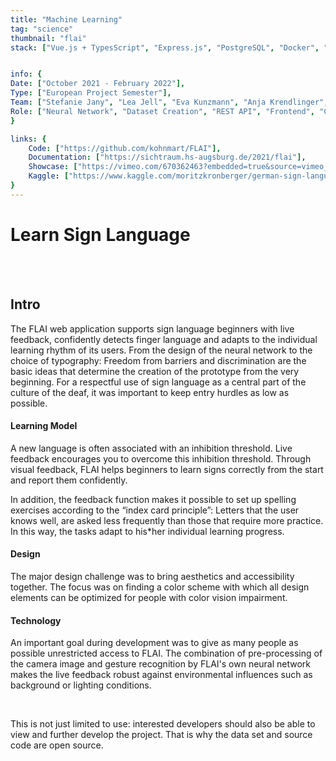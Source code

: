 ```yaml
---
title: "Machine Learning"
tag: "science"
thumbnail: "flai"
stack: ["Vue.js + TypesScript", "Express.js", "PostgreSQL", "Docker", "Keras", "Tensorflow"]


info: {
Date: ["October 2021 - February 2022"],
Type: ["European Project Semester"],
Team: ["Stefanie Jany", "Lea Jell", "Eva Kunzmann", "Anja Krendlinger", "Martin Kohnle", "Moritz Kronberger","Kieu Pham"],  
Role: ["Neural Network", "Dataset Creation", "REST API", "Frontend", "Code Review"],
}

links: {
    Code: ["https://github.com/kohnmart/FLAI"],
    Documentation: ["https://sichtraum.hs-augsburg.de/2021/flai"],
    Showcase: ["https://vimeo.com/670362463?embedded=true&source=vimeo_logo&owner=29836091"],
    Kaggle: ["https://www.kaggle.com/moritzkronberger/german-sign-language"]
}
---
```


# Learn Sign Language

<tech-stack :stack="stack"></tech-stack>

<team :info="info" :links="links"></team>

<br /> <br />

<image-loader height="large_wide" image="science/flai/slider"></image-loader>

## Intro

The FLAI web application supports sign language beginners with live feedback, confidently detects finger language and adapts to the individual learning rhythm of its users.
From the design of the neural network to the choice of typography: Freedom from barriers and discrimination are the basic ideas that determine the creation of the prototype from the very beginning. For a respectful use of sign language as a central part of the culture of the deaf, it was important to keep entry hurdles as low as possible.

#### Learning Model

A new language is often associated with an inhibition threshold. Live feedback encourages you to overcome this inhibition threshold. Through visual feedback, FLAI helps beginners to learn signs correctly from the start and report them confidently.

In addition, the feedback function makes it possible to set up spelling exercises according to the “index card principle”: Letters that the user knows well, are asked less frequently than those that require more practice. In this way, the tasks adapt to his*her individual learning progress.

#### Design

The major design challenge was to bring aesthetics and accessibility together. The focus was on finding a color scheme with which all design elements can be optimized for people with color vision impairment.

#### Technology

An important goal during development was to give as many people as possible unrestricted access to FLAI. The combination of pre-processing of the camera image and gesture recognition by FLAI's own neural network makes the live feedback robust against environmental influences such as background or lighting conditions.

<br />

This is not just limited to use: interested developers should also be able to view and further develop the project. That is why the data set and source code are open source.


